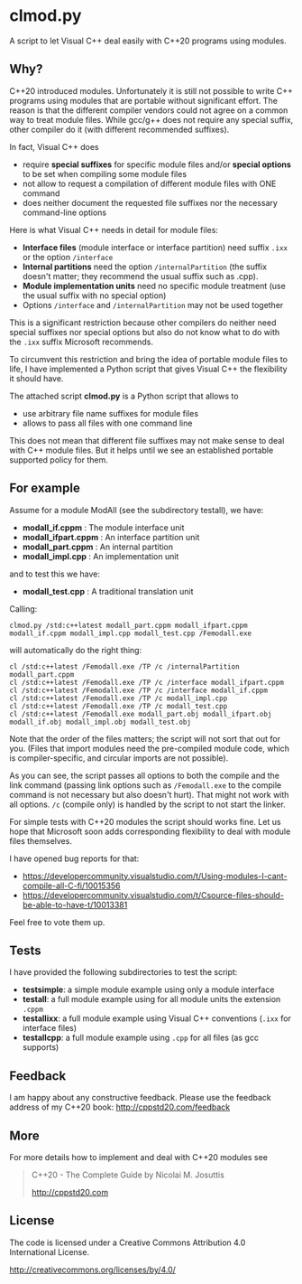 # clmod.py

A script to let Visual C++ deal easily with C++20 programs using modules.

## Why?

C++20 introduced modules.
Unfortunately it is still not possible to write C++ programs using modules that are portable
without significant effort.
The reason is that the different compiler vendors could not agree on a common way to treat module files.
While gcc/g++ does not require any special suffix, other compiler do it (with different recommended suffixes).

In fact, Visual C++ does
- require **special suffixes** for specific module files and/or
  **special options** to be set when compiling some module files
- not allow to request a compilation of different module files with ONE command
- does neither document the requested file suffixes nor the necessary command-line options

Here is what Visual C++ needs in detail for module files:
- **Interface files** (module interface or interface partition)
  need suffix `.ixx` or the option `/interface`
- **Internal partitions** need the option `/internalPartition`
  (the suffix doesn't matter; they recommend the usual suffix such as .cpp).
- **Module implementation units** need no specific module treatment
  (use the usual suffix with no special option)
- Options `/interface` and `/internalPartition` may not be used together

This is a significant restriction because other compilers do neither need
special suffixes nor special options but also do not know what to do with the
`.ixx` suffix Microsoft recommends.

To circumvent this restriction and bring the idea of portable module files
to life, I have implemented a Python script that gives Visual C++ the flexibility it should have.

The attached script
 **clmod.py**
is a Python script that allows to
- use arbitrary file name suffixes for module files
- allows to pass all files with one command line

This does not mean that different file suffixes may not make sense to deal
with C++ module files. But it helps until we see an established portable
supported policy for them.

## For example

Assume for a module ModAll (see the subdirectory testall),
we have:
- **modall_if.cppm**     : The module interface unit
- **modall_ifpart.cppm** : An interface partition unit
- **modall_part.cppm**   : An internal partition
- **modall_impl.cpp**    : An implementation unit

and to test this we have:
- **modall_test.cpp**    : A traditional translation unit

Calling:

    clmod.py /std:c++latest modall_part.cppm modall_ifpart.cppm modall_if.cppm modall_impl.cpp modall_test.cpp /Femodall.exe

will automatically do the right thing:

    cl /std:c++latest /Femodall.exe /TP /c /internalPartition modall_part.cppm
    cl /std:c++latest /Femodall.exe /TP /c /interface modall_ifpart.cppm
    cl /std:c++latest /Femodall.exe /TP /c /interface modall_if.cppm
    cl /std:c++latest /Femodall.exe /TP /c modall_impl.cpp
    cl /std:c++latest /Femodall.exe /TP /c modall_test.cpp
    cl /std:c++latest /Femodall.exe modall_part.obj modall_ifpart.obj modall_if.obj modall_impl.obj modall_test.obj

Note that the order of the files matters; the script will not sort that out for you.
(Files that import modules need the pre-compiled module code, which is compiler-specific, and circular imports are not possible).

As you can see, the script passes all options to both the compile and the link command (passing link options such as `/Femodall.exe` to the compile command is not necessary but also doesn't hurt).
That might not work with all options.
`/c` (compile only) is handled by the script to not start the linker.

For simple tests with C++20 modules the script should works fine.
Let us hope that Microsoft soon adds corresponding flexibility to deal with module files themselves.

I have opened bug reports for that:
- https://developercommunity.visualstudio.com/t/Using-modules-I-cant-compile-all-C-fi/10015356
- https://developercommunity.visualstudio.com/t/Csource-files-should-be-able-to-have-t/10013381

Feel free to vote them up.


## Tests

I have provided the following subdirectories to test the script:
- **testsimple**: a simple module example using only a module interface 
- **testall**: a full module example using for all module units the extension `.cppm`
- **testallixx**: a full module example using Visual C++ conventions (`.ixx` for interface files)
- **testallcpp**: a full module example using `.cpp` for all files (as gcc supports)

## Feedback

I am happy about any constructive feedback.
Please use the feedback address of my C++20 book: http://cppstd20.com/feedback

## More

For more details how to implement and deal with C++20 modules
see

>  C++20 - The Complete Guide by Nicolai M. Josuttis
>
>  http://cppstd20.com

## License

The code is licensed under a Creative Commons Attribution 4.0 International License.

http://creativecommons.org/licenses/by/4.0/


